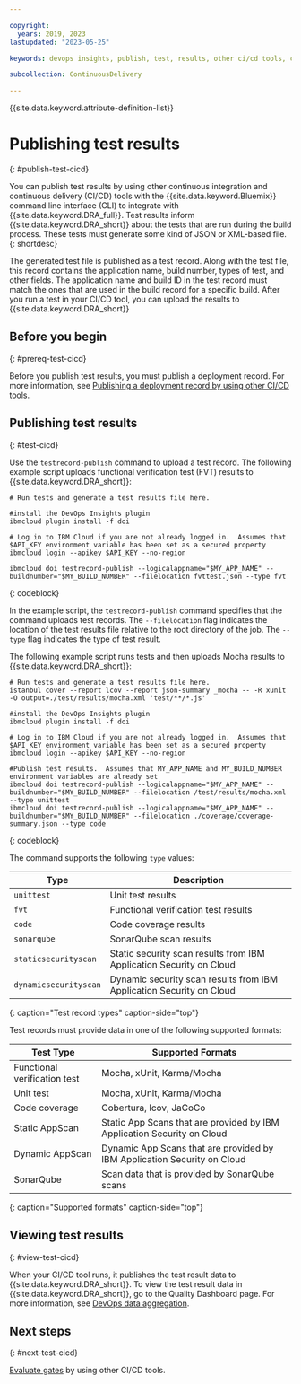 ```yaml
---

copyright:
  years: 2019, 2023
lastupdated: "2023-05-25"

keywords: devops insights, publish, test, results, other ci/cd tools, code coverage, tests, verification, app, sonarqube, dashboard

subcollection: ContinuousDelivery

---
```


{{site.data.keyword.attribute-definition-list}}

# Publishing test results
{: #publish-test-cicd}

You can publish test results by using other continuous integration and continuous delivery (CI/CD) tools with the {{site.data.keyword.Bluemix}} command line interface (CLI) to integrate with {{site.data.keyword.DRA_full}}. Test results inform {{site.data.keyword.DRA_short}} about the tests that are run during the build process. These tests must generate some kind of JSON or XML-based file.
{: shortdesc}

The generated test file is published as a test record. Along with the test file, this record contains the application name, build number, types of test, and other fields. The application name and build ID in the test record must match the ones that are used in the build record for a specific build. After you run a test in your CI/CD tool, you can upload the results to {{site.data.keyword.DRA_short}}


## Before you begin
{: #prereq-test-cicd}

Before you publish test results, you must publish a deployment record. For more information, see [Publishing a deployment record by using other CI/CD tools](/docs/ContinuousDelivery?topic=ContinuousDelivery-publish-deploy-cicd).


## Publishing test results
{: #test-cicd}

Use the `testrecord-publish` command to upload a test record. The following example script uploads functional verification test (FVT) results to {{site.data.keyword.DRA_short}}:

```text
# Run tests and generate a test results file here.

#install the DevOps Insights plugin
ibmcloud plugin install -f doi

# Log in to IBM Cloud if you are not already logged in.  Assumes that $API_KEY environment variable has been set as a secured property
ibmcloud login --apikey $API_KEY --no-region

ibmcloud doi testrecord-publish --logicalappname="$MY_APP_NAME" --buildnumber="$MY_BUILD_NUMBER" --filelocation fvttest.json --type fvt
```
{: codeblock}

In the example script, the `testrecord-publish` command specifies that the command uploads test records. The `--filelocation` flag indicates the location of the test results file relative to the root directory of the job. The `--type` flag indicates the type of test result.

The following example script runs tests and then uploads Mocha results to {{site.data.keyword.DRA_short}}:

```text
# Run tests and generate a test results file here.
istanbul cover --report lcov --report json-summary _mocha -- -R xunit -O output=./test/results/mocha.xml 'test/**/*.js'

#install the DevOps Insights plugin
ibmcloud plugin install -f doi

# Log in to IBM Cloud if you are not already logged in.  Assumes that $API_KEY environment variable has been set as a secured property
ibmcloud login --apikey $API_KEY --no-region

#Publish test results.  Assumes that MY_APP_NAME and MY_BUILD_NUMBER environment variables are already set
ibmcloud doi testrecord-publish --logicalappname="$MY_APP_NAME" --buildnumber="$MY_BUILD_NUMBER" --filelocation /test/results/mocha.xml --type unittest
ibmcloud doi testrecord-publish --logicalappname="$MY_APP_NAME" --buildnumber="$MY_BUILD_NUMBER" --filelocation ./coverage/coverage-summary.json --type code
```
{: codeblock}

The command supports the following `type` values:

| Type                  | Description                                                          |
|-----------------------|----------------------------------------------------------------------|
| `unittest`            | Unit test results                                                    |
| `fvt`                 | Functional verification test results                                 |
| `code`                | Code coverage results                                                |
| `sonarqube`           | SonarQube scan results                                               |
| `staticsecurityscan`  | Static security scan results from IBM Application Security on Cloud  |
| `dynamicsecurityscan` | Dynamic security scan results from IBM Application Security on Cloud |
{: caption="Test record types" caption-side="top"}


Test records must provide data in one of the following supported formats:

| Test Type                    | Supported Formats                                                        |
|------------------------------|--------------------------------------------------------------------------|
| Functional verification test | Mocha, xUnit, Karma/Mocha                                                |
| Unit test                    | Mocha, xUnit, Karma/Mocha                                                |
| Code coverage                | Cobertura, lcov, JaCoCo                                                  |
| Static AppScan              | Static App Scans that are provided by IBM Application Security on Cloud  |
| Dynamic AppScan             | Dynamic App Scans that are provided by IBM Application Security on Cloud |
| SonarQube                    | Scan data that is provided by SonarQube scans                            |
{: caption="Supported formats" caption-side="top"}


## Viewing test results
{: #view-test-cicd}

When your CI/CD tool runs, it publishes the test result data to {{site.data.keyword.DRA_short}}. To view the test result data in {{site.data.keyword.DRA_short}}, go to the Quality Dashboard page. For more information, see [DevOps data aggregation](/docs/ContinuousDelivery?topic=ContinuousDelivery-devops-data-aggregation).


## Next steps
{: #next-test-cicd}

[Evaluate gates](/docs/ContinuousDelivery?topic=ContinuousDelivery-evaluate-gates-cicd) by using other CI/CD tools.
